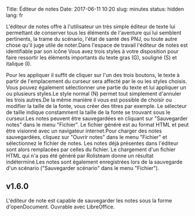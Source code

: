 Title: Éditeur de notes
Date: 2017-06-11 10:20
slug: minutes
status: hidden
lang: fr


L\'éditeur de notes offre à l\'utilisateur un très simple éditeur de
texte lui permettant de conserver tous les éléments de l\'aventure qui
lui semblent pertinents, la trame du scénario, l\'état de santé des PNJ,
ou toute autre chose qu\'il juge utile de noter.Dans l\'espace de
travail l\'éditeur de notes est identifiable par son icône Vous avez
trois styles à votre disposition pour faire ressortir les éléments
importants du texte gras (G), souligné (S) et italique (I).

Pour les appliquer il suffit de cliquer sur l\'un des trois boutons, le
texte à partir de l\'emplacement du curseur sera affecté par le ou les
styles choisis. Vous pouvez également sélectionner une partie du texte
et lui appliquer un ou plusieurs styles.Le style normal (N) permet tout
simplement d\'annuler les trois autres.De la même manière il vous est
possible de choisir ou modifier la taille de la fonte, vous créer des
titres par exemple. Le sélecteur de taille indique constamment la taille
de la fonte se trouvant sous le curseur.Les notes peuvent être
sauvegardées en cliquant sur \"Sauvegarder notes\" dans le menu
\"Fichier\". Le fichier généré est au format HTML et peut être visionné
avec un navigateur internet.Pour charger des notes sauvegardées, cliquez
sur \"Ouvrir notes\" dans le menu \"Fichier\" et sélectionnez le fichier
de notes. Les notes déjà présentes dans l\'éditeur sont alors remplacées
par celles du fichier. Le chargement d\'un fichier HTML qui n\'a pas été
généré par Rolisteam donne un résultat indéterminé.Les notes sont
également enregistrées lors de la sauvegarde d\'un scénario
(\"Sauvegarder scénario\" dans le menu \"Fichier\").

v1.6.0
------

L\'éditeur de note est capable de sauvegarder les notes sous la forme
d\'openDocument. Ouvrable avec LibreOffice.
